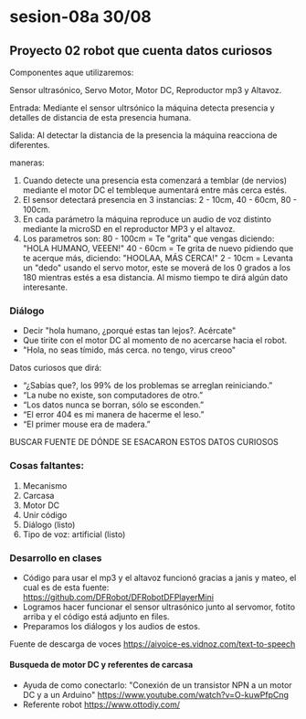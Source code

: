 # sesion-08a 30/08

## Proyecto 02 robot que cuenta datos curiosos

Componentes aque utilizaremos:

Sensor ultrasónico, Servo Motor, Motor DC, Reproductor mp3 y Altavoz.

Entrada: Mediante el sensor ultrsónico la máquina detecta presencia y detalles de distancia de esta presencia humana.

Salida: Al detectar la distancia de la presencia la máquina reacciona de diferentes.

maneras:

1. Cuando detecte una presencia esta comenzará a temblar (de nervios) mediante el motor DC el tembleque aumentará entre más cerca estés.
2. El sensor detectará presencia en 3 instancias: 2 - 10cm, 40 - 60cm, 80 - 100cm.
3. En cada parámetro la máquina reproduce un audio de voz distinto mediante la microSD en el reproductor MP3 y el altavoz.
4. Los parametros son: 80 - 100cm = Te "grita" que vengas diciendo: "HOLA HUMANO, VEEEN!" 40 - 60cm = Te grita de nuevo pidiendo que te acerque más, diciendo: "HOOLAA, MÁS CERCA!" 2 - 10cm = Levanta un "dedo" usando el servo motor, este se moverá de los 0 grados a los 180 mientras estés a esa distancia. Al mismo tiempo te dirá algún dato interesante.

### Diálogo

- Decir "hola humano, ¿porqué estas tan lejos?. Acércate" 
- Que tirite con el motor DC al momento de no acercarse hacia el robot.
- "Hola, no seas tímido, más cerca. no tengo, virus creoo"

Datos curiosos que dirá:

- “¿Sabías que?, los 99% de los problemas se arreglan reiniciando.”
- “La nube no existe, son computadores de otro.”
- “Los datos nunca se borran, sólo se esconden.”
- “El error 404 es mi manera de hacerme el leso.”
- “El primer mouse era de madera.”

BUSCAR FUENTE DE DÓNDE SE ESACARON ESTOS DATOS CURIOSOS

### Cosas faltantes:

1. Mecanismo
2. Carcasa
3. Motor DC
4. Unir código
5. Diálogo (listo)
6. Tipo de voz: artificial (listo)

### Desarrollo en clases

- Código para usar el mp3 y el altavoz funcionó gracias a janis y mateo, el cual es de esta fuente: <https://github.com/DFRobot/DFRobotDFPlayerMini>
- Logramos hacer funcionar el sensor ultrasónico junto al servomor, fotito arriba y el código está adjunto en files.
- Preparamos los diálogos y los audios de estos.

Fuente de descarga de voces <https://aivoice-es.vidnoz.com/text-to-speech>


#### Busqueda de motor DC y referentes de carcasa

- Ayuda de como conectarlo: "Conexión de un transistor NPN a un motor DC y a un Arduino" <https://www.youtube.com/watch?v=O-kuwPfpCng>
- Referente robot <https://www.ottodiy.com/>




